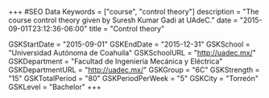 +++
#SEO Data
Keywords = ["course", "control theory"]
description = "The course control theory given by Suresh Kumar Gadi at UAdeC."
date = "2015-09-01T23:12:36-06:00"
title = "Control theory"

GSKStartDate = "2015-09-01"
GSKEndDate = "2015-12-31"
GSKSchool = "Universidad Autónoma de Coahuila"
GSKSchoolURL = "http://uadec.mx/"
GSKDepartment = "Facultad de Ingeniería Mecánica y Eléctrica"
GSKDepartmentURL = "http://uadec.mx/"
GSKGroup = "6C"
GSKStrength = "15"
GSKTotalPeriod = "80"
GSKPeriodPerWeek = "5"
GSKCity = "Torreón"
GSKLevel = "Bachelor"
+++
